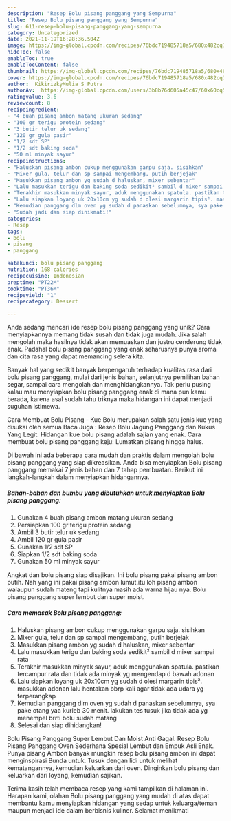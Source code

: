 ```yaml
---
description: "Resep Bolu pisang panggang yang Sempurna"
title: "Resep Bolu pisang panggang yang Sempurna"
slug: 611-resep-bolu-pisang-panggang-yang-sempurna
category: Uncategorized
date: 2021-11-19T16:28:36.504Z
image: https://img-global.cpcdn.com/recipes/76bdc719485718a5/680x482cq70/bolu-pisang-panggang-foto-resep-utama.jpg
hideToc: false
enableToc: true
enableTocContent: false
thumbnail: https://img-global.cpcdn.com/recipes/76bdc719485718a5/680x482cq70/bolu-pisang-panggang-foto-resep-utama.jpg
cover: https://img-global.cpcdn.com/recipes/76bdc719485718a5/680x482cq70/bolu-pisang-panggang-foto-resep-utama.jpg
author:  KikirizkyMulia S Putra
authorAv:  https://img-global.cpcdn.com/users/3b8b76d605a45c47/60x60cq50/avatar.jpg
ratingvalue: 3.6
reviewcount: 8
recipeingredient:
- "4 buah pisang ambon matang ukuran sedang"
- "100 gr terigu protein sedang"
- "3 butir telur uk sedang"
- "120 gr gula pasir"
- "1/2 sdt SP"
- "1/2 sdt baking soda"
- "50 ml minyak sayur"
recipeinstructions:
- "Haluskan pisang ambon cukup menggunakan garpu saja. sisihkan"
- "Mixer gula, telur dan sp sampai mengembang, putih berjejak"
- "Masukkan pisang ambon yg sudah d haluskan, mixer sebentar"
- "Lalu masukkan terigu dan baking soda sedikit² sambil d mixer sampai rata"
- "Terakhir masukkan minyak sayur, aduk menggunakan spatula. pastikan tercampur rata dan tidak ada minyak yg mengendap d bawah adonan"
- "Lalu siapkan loyang uk 20x10cm yg sudah d olesi margarin tipis². masukkan adonan lalu hentakan bbrp kali agar tidak ada udara yg terperangkap"
- "Kemudian panggang dlm oven yg sudah d panaskan sebelumnya, sya pake otang yaa kurleb 30 menit. lakukan tes tusuk jika tidak ada yg menempel brrti bolu sudah matang"
- "Sudah jadi dan siap dinikmati!"
categories:
- Resep
tags:
- bolu
- pisang
- panggang

katakunci: bolu pisang panggang 
nutrition: 168 calories
recipecuisine: Indonesian
preptime: "PT22M"
cooktime: "PT36M"
recipeyield: "1"
recipecategory: Dessert

---
```



Anda sedang mencari ide resep bolu pisang panggang yang unik? Cara menyiapkannya memang tidak susah dan tidak juga mudah. Jika salah mengolah maka hasilnya tidak akan memuaskan dan justru cenderung tidak enak. Padahal bolu pisang panggang yang enak seharusnya punya aroma dan cita rasa yang dapat memancing selera kita.


Banyak hal yang sedikit banyak berpengaruh terhadap kualitas rasa dari bolu pisang panggang, mulai dari jenis bahan, selanjutnya pemilihan bahan segar, sampai cara mengolah dan menghidangkannya. Tak perlu pusing kalau mau menyiapkan bolu pisang panggang enak di mana pun kamu berada, karena asal sudah tahu triknya maka hidangan ini dapat menjadi suguhan istimewa.

Cara Membuat Bolu Pisang - Kue Bolu merupakan salah satu jenis kue yang disukai oleh semua Baca Juga : Resep Bolu Jagung Panggang dan Kukus Yang Legit. Hidangan kue bolu pisang adalah sajian yang enak. Cara membuat bolu pisang panggang keju: Lumatkan pisang hingga halus.


Di bawah ini ada beberapa cara mudah dan praktis dalam mengolah bolu pisang panggang yang siap dikreasikan. Anda bisa menyiapkan Bolu pisang panggang memakai 7 jenis bahan dan 7 tahap pembuatan. Berikut ini langkah-langkah dalam menyiapkan hidangannya.

<!--inarticleads1-->

##### Bahan-bahan dan bumbu yang dibutuhkan untuk menyiapkan Bolu pisang panggang:

1. Gunakan 4 buah pisang ambon matang ukuran sedang
1. Persiapkan 100 gr terigu protein sedang
1. Ambil 3 butir telur uk sedang
1. Ambil 120 gr gula pasir
1. Gunakan 1/2 sdt SP
1. Siapkan 1/2 sdt baking soda
1. Gunakan 50 ml minyak sayur


Angkat dan bolu pisang siap disajikan. Ini bolu pisang pakai pisang ambon putih. Nah yang ini pakai pisang ambon lumut.itu loh pisang ambon walaupun sudah mateng tapi kulitnya masih ada warna hijau nya. Bolu pisang panggang super lembut dan super moist. 

<!--inarticleads2-->

##### Cara memasak Bolu pisang panggang:

1. Haluskan pisang ambon cukup menggunakan garpu saja. sisihkan
1. Mixer gula, telur dan sp sampai mengembang, putih berjejak
1. Masukkan pisang ambon yg sudah d haluskan, mixer sebentar
1. Lalu masukkan terigu dan baking soda sedikit² sambil d mixer sampai rata
1. Terakhir masukkan minyak sayur, aduk menggunakan spatula. pastikan tercampur rata dan tidak ada minyak yg mengendap d bawah adonan
1. Lalu siapkan loyang uk 20x10cm yg sudah d olesi margarin tipis². masukkan adonan lalu hentakan bbrp kali agar tidak ada udara yg terperangkap
1. Kemudian panggang dlm oven yg sudah d panaskan sebelumnya, sya pake otang yaa kurleb 30 menit. lakukan tes tusuk jika tidak ada yg menempel brrti bolu sudah matang
1. Selesai dan siap dihidangkan!

Bolu Pisang Panggang Super Lembut Dan Moist Anti Gagal. Resep Bolu Pisang Panggang Oven Sederhana Spesial Lembut dan Empuk Asli Enak. Punya pisang Ambon banyak mungkin resep bolu pisang ambon ini dapat menginspirasi Bunda untuk. Tusuk dengan lidi untuk melihat kematangannya, kemudian keluarkan dari oven. Dinginkan bolu pisang dan keluarkan dari loyang, kemudian sajikan. 

Terima kasih telah membaca resep yang kami tampilkan di halaman ini. Harapan kami, olahan Bolu pisang panggang yang mudah di atas dapat membantu kamu menyiapkan hidangan yang sedap untuk keluarga/teman maupun menjadi ide dalam berbisnis kuliner. Selamat menikmati
